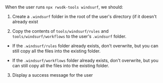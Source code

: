 When the user runs `npx rwsdk-tools windsurf`, we should:

1. Create a `.windsurf` folder in the root of the user's directory (if it doesn't already exist

2. Copy the contents of `tools/windsurf/rules` and `tools/windsurf/workflows` to the user's `.windsurf` folder.

- If the `.windsurf/rules` folder already exists, don't overwrite, but you can still copy all the files into the existing folder.

- If the `.windsurf/workflows` folder already exists, don't overwrite, but you can still copy all the files into the existing folder.

3. Display a success message for the user